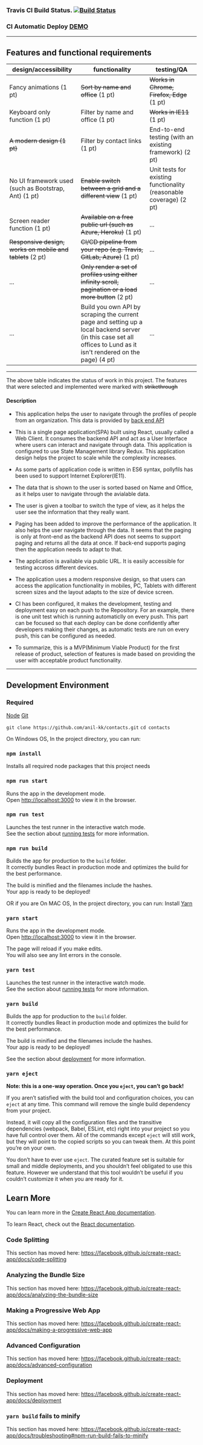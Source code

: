 
### Travis CI Build Status. [![Build Status](https://travis-ci.com/anil-kk/contacts.svg?branch=master)](https://travis-ci.com/anil-kk/contacts) 

### CI Automatic Deploy [DEMO](http://1337.surge.sh/)

***
## Features and functional requirements



design/accessibility | functionality | testing/QA
------------ | ------------- | -------------
|Fancy animations (1 pt) | ~~Sort by name and office~~ (1 pt)  | ~~Works in Chrome, Firefox, Edge~~ (1 pt) |
Keyboard only function (1 pt) 	| 	Filter by name and office (1 pt)			|	~~Works in IE11~~ (1 pt) 
~~A modern design (1 pt)~~ |	Filter by contact links (1 pt) |	End-to-end testing (with an existing framework) (2 pt)
No UI framework used (such as Bootstrap, Ant) (1 pt) | ~~Enable switch between a grid and a different view~~ (1 pt) |	Unit tests for existing functionality (reasonable coverage) (2 pt)
Screen reader function (1 pt)	|	 ~~Available on a free public url (such as Azure, Heroku)~~ (1 pt)|	...
~~Responsive design, works on mobile and tablets~~ (2 pt) 	|	~~CI/CD pipeline from your repo (e.g. Travis, GitLab, Azure)~~ (1 pt) | ... 
... |	~~Only render a set of profiles using either infinity scroll, pagination or a load more button~~ (2 pt)| 	...
...	|		Build you own API by scraping the current page and setting up a local backend server (in this case set all offices to Lund as it isn't rendered on the page) (4 pt) |	...

***

The above table indicates the status of work in this project. The features that were selected and implemented were marked with ~~strikethrough~~

#### Description

* This application helps the user to navigate through the profiles of people from an organization. This data is provided by [back end API](https://api.tretton37.com/ninjas)
* This is a single page application(SPA) built using React, usually called a Web Client. It consumes the backend API and act as a User Interface where users can interact and navigate through data. This application is configured to use State Management library Redux. This application design helps the project to scale while the complexity increases.
* As some parts of application code is written in ES6 syntax, pollyfils has been used to support Internet Explorer(IE11).
* The data that is shown to the user is sorted based on Name and Office, as it helps user to navigate through the avialable data.
* The user is given a toolbar to switch the type of view, as it helps the user see the information that they really want.
* Paging has been added to improve the performance of the application. It also helps the user navigate through the data. It seems that the paging is only at front-end as the backend API does not seems to support paging and returns all the data at once. If back-end supports paging then the application needs to adapt to that.
* The application is available via public URL. It is easily accessible for testing accross different devices.
* The application uses a modern responsive design, so that users can access the application functionality in mobiles, PC, Tablets with different screen sizes and the layout adapts to the size of device screen.
* CI has been configured, it makes the development, testing and deployment easy on each push to the Repository. For an example, there is one unit test which is running automaticlly on every push. This part can be focused so that each deploy can be done confidently after developers making their changes, as automatic tests are run on every push, this can be configured as needed.

* To summarize, this is a MVP(Minimum Viable Product) for the first release of product, selection of features is made based on providing the user with acceptable product functionality.


***

## Development Environment

### Required

[Node](https://nodejs.org/en/)
[Git](https://git-scm.com/downloads)

`git clone https://github.com/anil-kk/contacts.git`
`cd contacts`

On Windows OS, In the project directory, you can run:

### `npm install`

Installs all required node packages that this project needs

### `npm run start`

Runs the app in the development mode.<br />
Open [http://localhost:3000](http://localhost:3000) to view it in the browser.

### `npm run test`

Launches the test runner in the interactive watch mode.<br />
See the section about [running tests](https://facebook.github.io/create-react-app/docs/running-tests) for more information.

### `npm run build`

Builds the app for production to the `build` folder.<br />
It correctly bundles React in production mode and optimizes the build for the best performance.

The build is minified and the filenames include the hashes.<br />
Your app is ready to be deployed!


OR if you are On MAC OS, In the project directory, you can run: Install [Yarn](https://classic.yarnpkg.com/en/docs/install/#mac-stable)

### `yarn start`

Runs the app in the development mode.<br />
Open [http://localhost:3000](http://localhost:3000) to view it in the browser.

The page will reload if you make edits.<br />
You will also see any lint errors in the console.

### `yarn test`

Launches the test runner in the interactive watch mode.<br />
See the section about [running tests](https://facebook.github.io/create-react-app/docs/running-tests) for more information.

### `yarn build`

Builds the app for production to the `build` folder.<br />
It correctly bundles React in production mode and optimizes the build for the best performance.

The build is minified and the filenames include the hashes.<br />
Your app is ready to be deployed!

See the section about [deployment](https://facebook.github.io/create-react-app/docs/deployment) for more information.

### `yarn eject`

**Note: this is a one-way operation. Once you `eject`, you can’t go back!**

If you aren’t satisfied with the build tool and configuration choices, you can `eject` at any time. This command will remove the single build dependency from your project.

Instead, it will copy all the configuration files and the transitive dependencies (webpack, Babel, ESLint, etc) right into your project so you have full control over them. All of the commands except `eject` will still work, but they will point to the copied scripts so you can tweak them. At this point you’re on your own.

You don’t have to ever use `eject`. The curated feature set is suitable for small and middle deployments, and you shouldn’t feel obligated to use this feature. However we understand that this tool wouldn’t be useful if you couldn’t customize it when you are ready for it.

## Learn More

You can learn more in the [Create React App documentation](https://facebook.github.io/create-react-app/docs/getting-started).

To learn React, check out the [React documentation](https://reactjs.org/).

### Code Splitting

This section has moved here: https://facebook.github.io/create-react-app/docs/code-splitting

### Analyzing the Bundle Size

This section has moved here: https://facebook.github.io/create-react-app/docs/analyzing-the-bundle-size

### Making a Progressive Web App

This section has moved here: https://facebook.github.io/create-react-app/docs/making-a-progressive-web-app

### Advanced Configuration

This section has moved here: https://facebook.github.io/create-react-app/docs/advanced-configuration

### Deployment

This section has moved here: https://facebook.github.io/create-react-app/docs/deployment

### `yarn build` fails to minify

This section has moved here: https://facebook.github.io/create-react-app/docs/troubleshooting#npm-run-build-fails-to-minify
